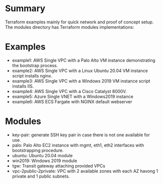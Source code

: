 # Summary
Terraform examples mainly for quick network and proof of concept setup. The modules directory has Terraform modules implementations:

# Examples
- example1: AWS Single VPC with a Palo Alto VM instance demonstrating the bootstrap process.
- example2: AWS Single VPC with a Linux Ubuntu 20.04 VM instance script installs nginx.
- example3: AWS Single VPC with a Windows 2019 VM instance script installs IIS.
- example4: AWS Single VPC with a Cisco Catalyst 8000V.
- example5: Azure Single  VNET with a Windows2019 instance
- example6: AWS ECS Fargate with NGINX default webserver

# Modules
- key-pair: generate SSH key pair in case there is not one available for use.
- palo: Palo Alto EC2 instance with mgmt, eth1, eth2 interfaces with bootstrapping procedure.
- ubuntu: Ubuntu 20.04 module
- win2019: Windows 2019 module
- tgw: Transit gateway attaching provided VPCs
- vpc-2public-2private: VPC with 2 available zones with each AZ havong 1 private and 1 public subnets.

